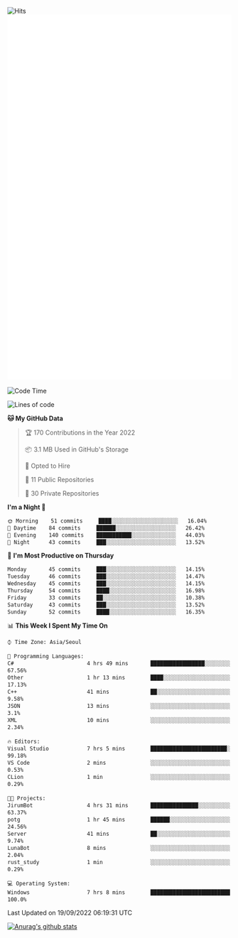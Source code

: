 ![Hits](https://hits.seeyoufarm.com/api/count/incr/badge.svg?url=https%3A%2F%2Fgithub.com%2Fkokose1234&count_bg=%2379C83D&title_bg=%23555555&icon=apple.svg&icon_color=%23E7E7E7&title=hits&edge_flat=false)
<br/>
![Metrics](https://github.com/kokose1234/kokose1234/blob/main/github-metrics.svg)

<!--START_SECTION:waka-->
![Code Time](http://img.shields.io/badge/Code%20Time-693%20hrs%2039%20mins-blue)

![Lines of code](https://img.shields.io/badge/From%20Hello%20World%20I%27ve%20Written-901%20Thousand%20lines%20of%20code-blue)

**🐱 My GitHub Data** 

> 🏆 170 Contributions in the Year 2022
 > 
> 📦 3.1 MB Used in GitHub's Storage 
 > 
> 💼 Opted to Hire
 > 
> 📜 11 Public Repositories 
 > 
> 🔑 30 Private Repositories  
 > 
**I'm a Night 🦉** 

```text
🌞 Morning    51 commits     ████░░░░░░░░░░░░░░░░░░░░░   16.04% 
🌆 Daytime    84 commits     ██████░░░░░░░░░░░░░░░░░░░   26.42% 
🌃 Evening    140 commits    ███████████░░░░░░░░░░░░░░   44.03% 
🌙 Night      43 commits     ███░░░░░░░░░░░░░░░░░░░░░░   13.52%

```
📅 **I'm Most Productive on Thursday** 

```text
Monday       45 commits     ███░░░░░░░░░░░░░░░░░░░░░░   14.15% 
Tuesday      46 commits     ███░░░░░░░░░░░░░░░░░░░░░░   14.47% 
Wednesday    45 commits     ███░░░░░░░░░░░░░░░░░░░░░░   14.15% 
Thursday     54 commits     ████░░░░░░░░░░░░░░░░░░░░░   16.98% 
Friday       33 commits     ██░░░░░░░░░░░░░░░░░░░░░░░   10.38% 
Saturday     43 commits     ███░░░░░░░░░░░░░░░░░░░░░░   13.52% 
Sunday       52 commits     ████░░░░░░░░░░░░░░░░░░░░░   16.35%

```


📊 **This Week I Spent My Time On** 

```text
⌚︎ Time Zone: Asia/Seoul

💬 Programming Languages: 
C#                       4 hrs 49 mins       █████████████████░░░░░░░░   67.56% 
Other                    1 hr 13 mins        ████░░░░░░░░░░░░░░░░░░░░░   17.13% 
C++                      41 mins             ██░░░░░░░░░░░░░░░░░░░░░░░   9.58% 
JSON                     13 mins             ░░░░░░░░░░░░░░░░░░░░░░░░░   3.1% 
XML                      10 mins             ░░░░░░░░░░░░░░░░░░░░░░░░░   2.34%

🔥 Editors: 
Visual Studio            7 hrs 5 mins        ████████████████████████░   99.18% 
VS Code                  2 mins              ░░░░░░░░░░░░░░░░░░░░░░░░░   0.53% 
CLion                    1 min               ░░░░░░░░░░░░░░░░░░░░░░░░░   0.29%

🐱‍💻 Projects: 
JirumBot                 4 hrs 31 mins       ███████████████░░░░░░░░░░   63.37% 
potg                     1 hr 45 mins        ██████░░░░░░░░░░░░░░░░░░░   24.56% 
Server                   41 mins             ██░░░░░░░░░░░░░░░░░░░░░░░   9.74% 
LunaBot                  8 mins              ░░░░░░░░░░░░░░░░░░░░░░░░░   2.04% 
rust_study               1 min               ░░░░░░░░░░░░░░░░░░░░░░░░░   0.29%

💻 Operating System: 
Windows                  7 hrs 8 mins        █████████████████████████   100.0%

```


 Last Updated on 19/09/2022 06:19:31 UTC
<!--END_SECTION:waka-->

[![Anurag's github stats](https://github-readme-stats.vercel.app/api?username=kokose1234&theme=dracula)](https://github.com/anuraghazra/github-readme-stats)



	
